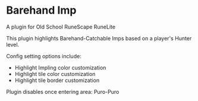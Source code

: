 # Barehand Imp

A plugin for Old School RuneScape RuneLite

This plugin highlights Barehand-Catchable Imps based on a player's Hunter level.

Config setting options include:
- Highlight Impling color customization
- Highlight tile color customization
- Highlight tile border customization

Plugin disables once entering area: Puro-Puro
